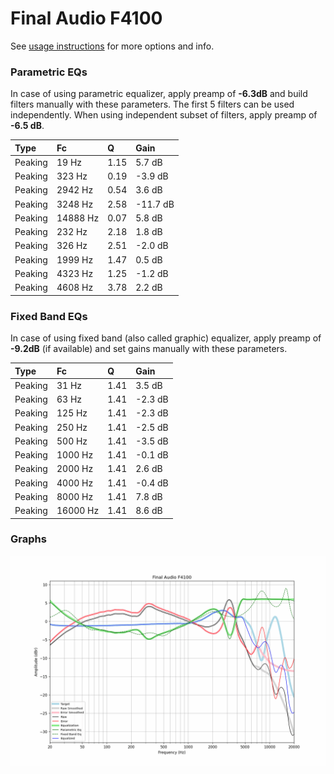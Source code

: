# Final Audio F4100
See [usage instructions](https://github.com/jaakkopasanen/AutoEq#usage) for more options and info.

### Parametric EQs
In case of using parametric equalizer, apply preamp of **-6.3dB** and build filters manually
with these parameters. The first 5 filters can be used independently.
When using independent subset of filters, apply preamp of **-6.5 dB**.

| Type    | Fc       |    Q | Gain     |
|:--------|:---------|:-----|:---------|
| Peaking | 19 Hz    | 1.15 | 5.7 dB   |
| Peaking | 323 Hz   | 0.19 | -3.9 dB  |
| Peaking | 2942 Hz  | 0.54 | 3.6 dB   |
| Peaking | 3248 Hz  | 2.58 | -11.7 dB |
| Peaking | 14888 Hz | 0.07 | 5.8 dB   |
| Peaking | 232 Hz   | 2.18 | 1.8 dB   |
| Peaking | 326 Hz   | 2.51 | -2.0 dB  |
| Peaking | 1999 Hz  | 1.47 | 0.5 dB   |
| Peaking | 4323 Hz  | 1.25 | -1.2 dB  |
| Peaking | 4608 Hz  | 3.78 | 2.2 dB   |

### Fixed Band EQs
In case of using fixed band (also called graphic) equalizer, apply preamp of **-9.2dB**
(if available) and set gains manually with these parameters.

| Type    | Fc       |    Q | Gain    |
|:--------|:---------|:-----|:--------|
| Peaking | 31 Hz    | 1.41 | 3.5 dB  |
| Peaking | 63 Hz    | 1.41 | -2.3 dB |
| Peaking | 125 Hz   | 1.41 | -2.3 dB |
| Peaking | 250 Hz   | 1.41 | -2.5 dB |
| Peaking | 500 Hz   | 1.41 | -3.5 dB |
| Peaking | 1000 Hz  | 1.41 | -0.1 dB |
| Peaking | 2000 Hz  | 1.41 | 2.6 dB  |
| Peaking | 4000 Hz  | 1.41 | -0.4 dB |
| Peaking | 8000 Hz  | 1.41 | 7.8 dB  |
| Peaking | 16000 Hz | 1.41 | 8.6 dB  |

### Graphs
![](./Final%20Audio%20F4100.png)
